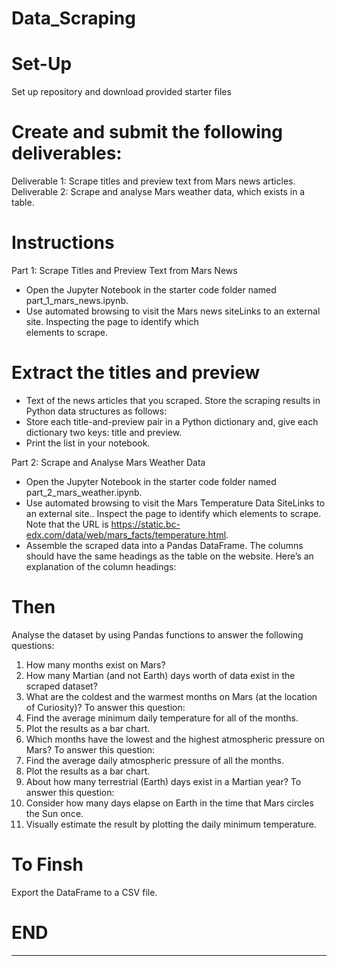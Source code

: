 # Data_Scraping
# Set-Up
Set up repository and download provided starter files

# Create and submit the following deliverables:
Deliverable 1: Scrape titles and preview text from Mars news articles.
Deliverable 2: Scrape and analyse Mars weather data, which exists in a table.

# Instructions
Part 1: Scrape Titles and Preview Text from Mars News
  - Open the Jupyter Notebook in the starter code folder named part_1_mars_news.ipynb. 
  - Use automated browsing to visit the Mars news siteLinks to an external site. Inspecting the page to identify which     
   elements to scrape.

# Extract the titles and preview 
  - Text of the news articles that you scraped. Store the scraping results in Python data structures as follows:
  - Store each title-and-preview pair in a Python dictionary and, give each dictionary two keys: title and preview. 
  - Print the list in your notebook.


Part 2: Scrape and Analyse Mars Weather Data
  - Open the Jupyter Notebook in the starter code folder named part_2_mars_weather.ipynb. 
  - Use automated browsing to visit the Mars Temperature Data SiteLinks to an external site.. Inspect the page to identify       which elements to scrape. Note that the URL is https://static.bc-edx.com/data/web/mars_facts/temperature.html.
  - Assemble the scraped data into a Pandas DataFrame. The columns should have the same headings as the table on the 
    website. Here’s an explanation of the column headings:

# Then
Analyse the dataset by using Pandas functions to answer the following questions:
1. How many months exist on Mars?
2. How many Martian (and not Earth) days worth of data exist in the scraped dataset?
3. What are the coldest and the warmest months on Mars (at the location of Curiosity)? To answer this question:
4. Find the average minimum daily temperature for all of the months.
5. Plot the results as a bar chart.
6. Which months have the lowest and the highest atmospheric pressure on Mars? To answer this question:
7. Find the average daily atmospheric pressure of all the months.
8. Plot the results as a bar chart.
9. About how many terrestrial (Earth) days exist in a Martian year? To answer this question:
10. Consider how many days elapse on Earth in the time that Mars circles the Sun once.
11. Visually estimate the result by plotting the daily minimum temperature.

# To Finsh
Export the DataFrame to a CSV file.
# END #
_______


